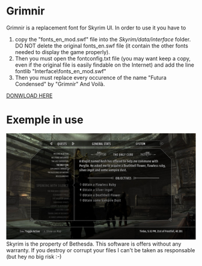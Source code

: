 Grimnir
=======

Grimnir is a replacement font for Skyrim UI. In order to use it you have to 
1.  copy the "fonts_en_mod.swf" file into the _Skyrim/data/interface_ folder. DO NOT delete the original fonts_en.swf file (it contain the other fonts needed to display the game properly). 
2.  Then you must open the fontconfig.txt file (you may want keep a copy, even if the original file is easily findable on the Internet) and add the line 
    fontlib "Interface\fonts_en_mod.swf"
3.  Then you must replace every occurence of the name "Futura Condensed" by "Grimnir" And Voilà.

[DONWLOAD HERE](https://github.com/jbmorizot/Grimnir/raw/master/fonts_en_mod.swf)

Exemple in use
=======
![Specimen](https://raw.githubusercontent.com/jbmorizot/Grimnir/master/2014-11-26_00005.jpg)
Skyrim is the property of Bethesda.
This software is offers without any warranty. If you destroy or corrupt your files I can't be taken as responsable (but hey no big risk :-)
